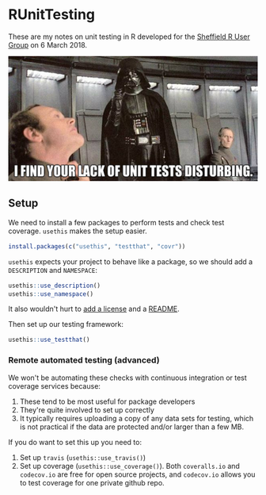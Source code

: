 
<!-- README.md is generated from README.Rmd. Please edit that file -->
RUnitTesting
============

These are my notes on unit testing in R developed for the [Sheffield R User Group](http://sheffieldr.github.io/) on 6 March 2018.

![I find your lack of unit tests disturbing](img/lack-of-unit-tests-disturbing.png)

Setup
-----

We need to install a few packages to perform tests and check test coverage. `usethis` makes the setup easier.

``` r
install.packages(c("usethis", "testthat", "covr"))
```

`usethis` expects your project to behave like a package, so we should add a `DESCRIPTION` and `NAMESPACE`:

``` r
usethis::use_description()
usethis::use_namespace()
```

It also wouldn't hurt to [add a license](http://r-pkgs.had.co.nz/description.html#license) and a [README](http://r-pkgs.had.co.nz/release.html#important-files).

Then set up our testing framework:

``` r
usethis::use_testthat()
```

### Remote automated testing (advanced)

We won't be automating these checks with continuous integration or test coverage services because:

1.  These tend to be most useful for package developers
2.  They're quite involved to set up correctly
3.  It typically requires uploading a copy of any data sets for testing, which is not practical if the data are protected and/or larger than a few MB.

If you do want to set this up you need to:

1.  Set up `travis` (`usethis::use_travis()`)
2.  Set up coverage (`usethis::use_coverage()`). Both `coveralls.io` and `codecov.io` are free for open source projects, and `codecov.io` allows you to test coverage for one private github repo.
